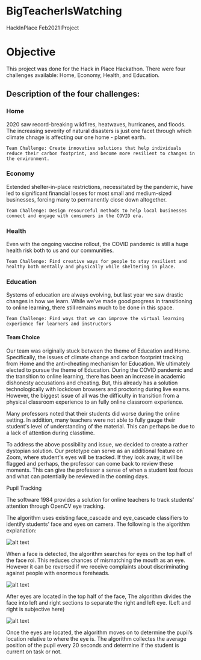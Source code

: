 # BigTeacherIsWatching
HackInPlace Feb2021 Project

<h1> Objective </h1>
<p>
    This project was done for the Hack in Place Hackathon. There were four challenges available: Home, Economy, Health, and Education.
</p>

<h2> Description of the four challenges: </h2>
<h3> Home </h3>
<p>
    2020 saw record-breaking wildfires, heatwaves, hurricanes, and floods. The increasing severity of natural disasters is just one facet through which climate chnage is affecting our one home - planet earth. 

    Team Challenge: Create innovative solutions that help individuals reduce their carbon footprint, and become more resilient to changes in the environment. 
</p>

<h3> Economy </h3>
<p>
    Extended shelter-in-place restrictions, necessitated by the pandemic, have led to significant financial losses for most small and medium-sized businesses, forcing many to permanently close down altogether. 

    Team Challenge: Design resourceful methods to help local businesses connect and engage with consumers in the COVID era. 
</p>

<h3> Health </h3>
<p>
    Even with the ongoing vaccine rollout, the COVID pandemic is still a huge health risk both to us and our communities.

    Team Challenge: Find creative ways for people to stay resilient and healthy both mentally and physically while sheltering in place.
</p>

<h3> Education </h3>
<p>
    Systems of education are always evolving, but last year we saw drastic changes in how we learn. While we’ve made good progress in transitioning to online learning, there still remains much to be done in this space.

    Team Challenge: Find ways that we can improve the virtual learning experience for learners and instructors
</p>

<h4> Team Choice </h4>
<p> 
    Our team was originally stuck between the theme of Education and Home. Specifically, the issues of climate change and carbon footprint tracking from Home and the anti-cheating mechanism for Education. We ultimately elected to pursue the theme of Education. During the COVID pandemic and the transition to online learning, there has been an increase in academic dishonesty accusations and cheating. But, this already has a solution technologically with lockdown browsers and proctoring during live exams. However, the biggest issue of all was the difficulty in transition from a physical classroom experience to an fully online classroom experience.
</p>

<p>
    Many professors noted that their students did worse during the online setting. In addition, many teachers were not able to fully gauge their student's level of understanding of the material. This can perhaps be due to a lack of attention during classtime.
</p>

<p>
    To address the above possibility and issue, we decided to create a rather dystopian solution. Our prototype can serve as an additional feature on Zoom, where student's eyes will be tracked. If they look away, it will be flagged and perhaps, the professor can come back to review these moments. This can give the professor a sense of when a student lost focus and what can potentially be reviewed in the coming days.
</p>

Pupil Tracking 

The software 1984 provides a solution for online teachers to track students’ attention through OpenCV eye tracking.

The algorithm uses existing face_cascade and eye_cascade classifiers to identify students’ face and eyes on camera. The following is the algorithm explanation:

![alt text](https://imgur.com/a/sA5LPlq)
<blockquote class="imgur-embed-pub" lang="en" data-id="a/sA5LPlq" data-context="false" ><a href="//imgur.com/a/sA5LPlq"></a></blockquote><script async src="//s.imgur.com/min/embed.js" charset="utf-8"></script>

When a face is detected, the algorithm searches for eyes on the top half of the face roi. This reduces chances of mismatching the mouth as an eye. However it can be reversed if we receive complaints about discriminating against people with enormous foreheads.

![alt text](http://url/to/img.png)

After eyes are located in the top half of the face, The algorithm divides the face into left and right sections to separate the right and left eye. (Left and right is subjective here)

![alt text](http://url/to/img.png)

Once the eyes are located, the algorithm moves on to determine the pupil’s location relative to where the eye is. The algorithm collectes the average position of the pupil every 20 seconds and determine if the student is current on task or not.

